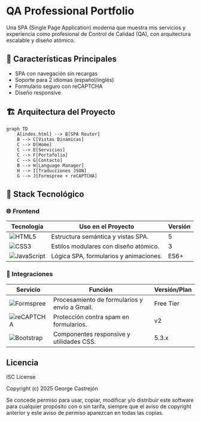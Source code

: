 # QA Professional Portfolio

Una SPA (Single Page Application) moderna que muestra mis servicios y experiencia como profesional de Control de Calidad (QA), con arquitectura escalable y diseño atómico.

## 🌟 Características Principales

* SPA con navegación sin recargas
* Soporte para 2 idiomas (español/inglés)
* Formulario seguro con reCAPTCHA
* Diseño responsive

## 🏗️ Arquitectura del Proyecto

```mermaid
graph TD
    A[index.html] --> B[SPA Router]
    B --> C[Vistas Dinámicas]
    C --> D[Home]
    C --> E[Servicios]
    C --> F[Portafolio]
    C --> G[Contacto]
    B --> H[Language Manager]
    H --> I[Traducciones JSON]
    G --> J[Formspree + reCAPTCHA]
```

## **🚀 Stack Tecnológico**  

### **🌐 Frontend**  
| Tecnología       | Uso en el Proyecto                          | Versión |  
|------------------|---------------------------------------------|---------|  
| ![HTML5](https://img.shields.io/badge/HTML5-E34F26?logo=html5&logoColor=white) | Estructura semántica y vistas SPA.          | 5       |  
| ![CSS3](https://img.shields.io/badge/CSS3-1572B6?logo=css3&logoColor=white) | Estilos modulares con diseño atómico.       | 3       |  
| ![JavaScript](https://img.shields.io/badge/JavaScript-F7DF1E?logo=javascript&logoColor=black) | Lógica SPA, formularios y animaciones.      | ES6+    |  

### **🔌 Integraciones**  
| Servicio         | Función                                     | Versión/Plan |  
|------------------|---------------------------------------------|--------------|  
| ![Formspree](https://img.shields.io/badge/Formspree-Formularios-3C3C3C?logo=formspree) | Procesamiento de formularios y envío a Gmail. | Free Tier    |  
| ![reCAPTCHA](https://img.shields.io/badge/reCAPTCHA-v2-4285F4?logo=google) | Protección contra spam en formularios.       | v2           |  
| ![Bootstrap](https://img.shields.io/badge/Bootstrap-5-7952B3?logo=bootstrap) | Componentes responsive y utilidades CSS.     | 5.3.x        |  


## Licencia

ISC License

Copyright (c) 2025 George Castrejón

Se concede permiso para usar, copiar, modificar y/o distribuir este software para cualquier propósito con o sin tarifa, siempre que el aviso de copyright anterior y este aviso de permiso aparezcan en todas las copias.


